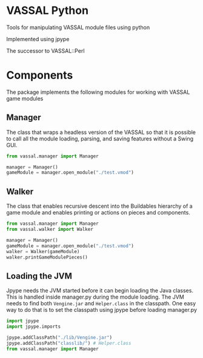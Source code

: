 # VASSAL Python
Tools for manipulating VASSAL module files using python

Implemented using jpype

The successor to VASSAL::Perl

# Components

The package implements the following modules for working with VASSAL game modules

## Manager

The class that wraps a headless version of the VASSAL so that it is possible to call all the module loading, parsing, and saving features without a Swing GUI.

```python
from vassal.manager import Manager

manager = Manager()
gameModule = manager.open_module("./test.vmod")
```

## Walker

The class that enables recursive descent into the Buildables hierarchy of a game module and enables printing or actions on pieces and components.

```python
from vassal.manager import Manager
from vassal.walker import Walker

manager = Manager()
gameModule = manager.open_module("./test.vmod")
walker = Walker(gameModule)
walker.printGameModulePieces()
```

## Loading the JVM

Jpype needs the JVM started before it can begin loading the Java classes. This is handled inside manager.py during the module loading. The JVM needs to find both ```Vengine.jar``` and ```Helper.class``` in the classpath. One easy way to do that is to set the classpath using jpype before loading manager.py

```python
import jpype
import jpype.imports

jpype.addClassPath("./lib/Vengine.jar")
jpype.addClassPath("classlib/") # Helper.class
from vassal.manager import Manager

```